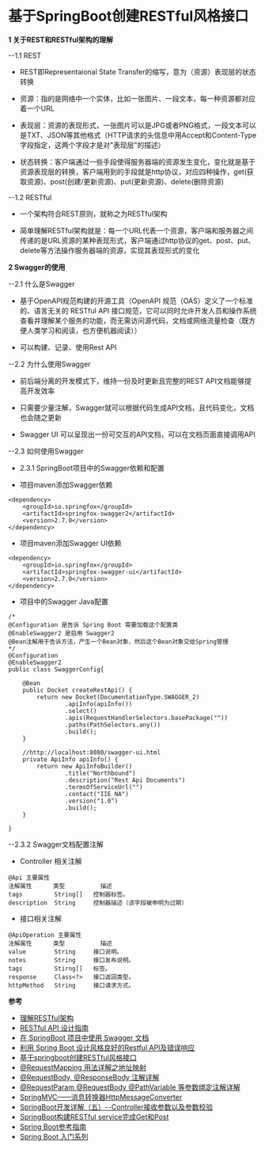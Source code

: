 # 基于SpringBoot创建RESTful风格接口

**1 关于REST和RESTful架构的理解**

--1.1 REST

- REST即Representaional State Transfer的缩写，意为（资源）表现层的状态转换

- 资源：指的是网络中一个实体，比如一张图片、一段文本，每一种资源都对应着一个URL

- 表现层：资源的表现形式，一张图片可以是JPG或者PNG格式，一段文本可以是TXT、JSON等其他格式（HTTP请求的头信息中用Accept和Content-Type字段指定，这两个字段才是对"表现层"的描述）

- 状态转换：客户端通过一些手段使得服务器端的资源发生变化，变化就是基于资源表现层的转换，客户端用到的手段就是http协议，对应四种操作，get(获取资源)、post(创建/更新资源)、put(更新资源)、delete(删除资源) 

--1.2 RESTful

- 一个架构符合REST原则，就称之为RESTful架构

- 简单理解RESTful架构就是：每一个URL代表一个资源，客户端和服务器之间传递的是URL资源的某种表现形式，客户端通过http协议的get、post、put、delete等方法操作服务器端的资源，实现其表现形式的变化

**2 Swagger的使用**

--2.1 什么是Swagger

- 基于OpenAPI规范构建的开源工具（OpenAPI 规范（OAS）定义了一个标准的、语言无关的 RESTful API 接口规范，它可以同时允许开发人员和操作系统查看并理解某个服务的功能，而无需访问源代码，文档或网络流量检查（既方便人类学习和阅读，也方便机器阅读））

- 可以构建、记录、使用Rest API

--2.2 为什么使用Swagger

- 前后端分离的开发模式下，维持一份及时更新且完整的REST API文档能够提高开发效率

- 只需要少量注解，Swagger就可以根据代码生成API文档，且代码变化，文档也会随之更新

- Swagger UI 可以呈现出一份可交互的API文档，可以在文档页面直接调用API

--2.3 如何使用Swagger

- 2.3.1 SpringBoot项目中的Swagger依赖和配置

- 项目maven添加Swagger依赖

~~~
<dependency>
    <groupId>io.springfox</groupId>
    <artifactId>springfox-swagger2</artifactId>
    <version>2.7.0</version>
</dependency>
~~~

- 项目maven添加Swagger UI依赖

~~~
<dependency>
    <groupId>io.springfox</groupId>
    <artifactId>springfox-swagger-ui</artifactId>
    <version>2.7.0</version>
</dependency>
~~~

- 项目中的Swagger Java配置

~~~
/*
@Configuration 是告诉 Spring Boot 需要加载这个配置类
@EnableSwagger2 是启用 Swagger2
@Bean注解用于告诉方法，产生一个Bean对象，然后这个Bean对象交给Spring管理
*/
@Configuration
@EnableSwagger2
public class SwaggerConfig{

    @Bean
    public Docket createRestApi() {
        return new Docket(DocumentationType.SWAGGER_2)
                .apiInfo(apiInfo())
                .select()
                .apis(RequestHandlerSelectors.basePackage(""))
                .paths(PathSelectors.any())
                .build();
    }

    //http://localhost:8080/swagger-ui.html
    private ApiInfo apiInfo() {
        return new ApiInfoBuilder()
                .title("Northbound")
                .description("Rest Api Documents")
                .termsOfServiceUrl("")
                .contact("IIE_NA")
                .version("1.0")
                .build();
    }

}
~~~

--2.3.2 Swagger文档配置注解

- Controller 相关注解

~~~
@Api 主要属性
注解属性	  类型	      描述
tags	     String[]	控制器标签。
description	 String	    控制器描述（该字段被申明为过期）
~~~

- 接口相关注解

~~~
@ApiOperation 主要属性
注解属性	  类型	      描述
value	     String	    接口说明。
notes	     String	    接口发布说明。
tags	     Stirng[]	标签。
response	 Class<?>	接口返回类型。
httpMethod	 String	    接口请求方式。
~~~


**参考**

- [理解RESTful架构](http://www.ruanyifeng.com/blog/2011/09/restful.html)
- [RESTful API 设计指南](http://www.ruanyifeng.com/blog/2014/05/restful_api.html)
- [在 SpringBoot 项目中使用 Swagger 文档](https://www.ibm.com/developerworks/cn/java/j-using-swagger-in-a-spring-boot-project/index.html)
- [利用 Spring Boot 设计风格良好的Restful API及错误响应](https://www.jianshu.com/p/d6424d98b02e)
- [基于springboot创建RESTful风格接口](https://www.jianshu.com/p/733d788ea94d)
- [@RequestMapping 用法详解之地址映射](https://www.cnblogs.com/qq78292959/p/3760560.html)
- [@RequestBody, @ResponseBody 注解详解](https://www.cnblogs.com/qq78292959/p/3760651.html)
- [@RequestParam @RequestBody @PathVariable 等参数绑定注解详解](https://www.cnblogs.com/qq78292959/p/3760702.html)
- [SpringMVC——消息转换器HttpMessageConverter](https://blog.csdn.net/cq1982/article/details/44101293)
- [SpringBoot开发详解（五）--Controller接收参数以及参数校验](https://blog.csdn.net/qq_31001665/article/details/71075743)
- [SpringBoot构建RESTful service完成Get和Post](https://www.cnblogs.com/kongxianghai/p/7366535.html)
- [Spring Boot参考指南](https://www.springcloud.cc/spring-boot.html)
- [Spring Boot 入门系列](http://www.spring4all.com/article/246)
